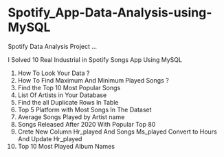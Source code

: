 # Spotify_App-Data-Analysis-using-MySQL
Spotify Data Analysis Project ...

I Solved 10 Real Industrial in Spotify Songs App Using MySQL 

1) How To Look Your Data ?
2) How To Find Maximum And Minimum Played Songs ?
3) Find the Top 10 Most Popular Songs 
4) List Of  Artists in Your Database 
5) Find the all Duplicate Rows In Table 
6) Top 5 Platform with Most Songs In The Dataset 
7) Average Songs Played by Artist name 
8) Songs Released After 2020 With Popular Top 80
9) Crete New Column Hr_played And Songs Ms_played Convert to Hours And Update Hr_played 
10) Top 10 Most Played Album Names 
